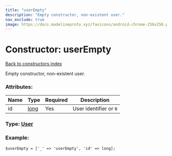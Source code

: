 ```yaml
---
title: "userEmpty"
description: "Empty constructor, non-existent user."
nav_exclude: true
image: https://docs.madelineproto.xyz/favicons/android-chrome-256x256.png
---
```

# Constructor: userEmpty  
[Back to constructors index](/API_docs/constructors/index.html)



Empty constructor, non-existent user.

### Attributes:

| Name     |    Type       | Required | Description |
|----------|---------------|----------|-------------|
|id|[long](/API_docs/types/long.html) | Yes|User identifier or `0`|



### Type: [User](/API_docs/types/User.html)


### Example:

```
$userEmpty = ['_' => 'userEmpty', 'id' => long];
```  
